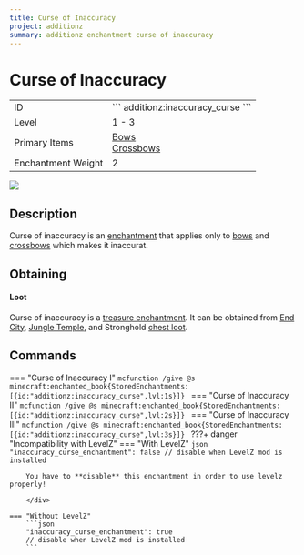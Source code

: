 ```yaml
---
title: Curse of Inaccuracy
project: additionz
summary: additionz enchantment curse of inaccuracy
---
```

# Curse of Inaccuracy
<div class="main_table">
<div class="left_main_table">
<table class="left_table">
    <tbody>
        <tr>
            <td class="first-column">ID</td>
            <td class="second-column">
            ```
            additionz:inaccuracy_curse
            ```
            </td>
        </tr>
        <tr id="linear-top">
            <td class="first-column">Level</td>
            <td class="second-column">1 - 3</td>
        </tr>
        <tr id="linear-top">
            <td class="first-column">Primary Items</td>
            <td class="second-column"><a href="https://minecraft.wiki/w/Bow" target="_blank">Bows</a><br><a href="https://minecraft.wiki/w/Crossbow" target="_blank">Crossbows</a></td>
        </tr>
        <tr id="linear-top">
            <td class="first-column">Enchantment Weight</td>
            <td class="second-column">2</td>
        </tr>
    </tbody>
</table>
</div>
    <img src="/wiki/assets/additionz/items/enchanted_book.png" loading="lazy" class="right_img_table"/>
</div>

## Description
Curse of inaccuracy is an [enchantment](https://minecraft.wiki/w/Enchanting#Summary_of_enchantments) that applies only to [bows](https://minecraft.wiki/w/Bow) and [crossbows](https://minecraft.wiki/w/Crossbow) which makes it inaccurat.

## Obtaining
#### Loot
Curse of inaccuracy is a [treasure enchantment](https://minecraft.wiki/w/Enchanting#Summary_of_enchantments). It can be obtained from [End City](https://minecraft.wiki/w/End_City), [Jungle Temple](https://minecraft.wiki/w/Jungle_Pyramid), and Stronghold [chest loot](https://minecraft.wiki/w/Chest_loot).

## Commands
=== "Curse of Inaccuracy I"
    ```mcfunction
    /give @s minecraft:enchanted_book{StoredEnchantments:[{id:"additionz:inaccuracy_curse",lvl:1s}]}
    ```
=== "Curse of Inaccuracy II"
    ```mcfunction
    /give @s minecraft:enchanted_book{StoredEnchantments:[{id:"additionz:inaccuracy_curse",lvl:2s}]}
    ```
=== "Curse of Inaccuracy III"
    ```mcfunction
    /give @s minecraft:enchanted_book{StoredEnchantments:[{id:"additionz:inaccuracy_curse",lvl:3s}]}
    ```
???+ danger "Incompatibility with LevelZ"
    === "With LevelZ"
        ```json
        "inaccuracy_curse_enchantment": false
        // disable when LevelZ mod is installed
        ```
        <div class="result" markdown>

        You have to **disable** this enchantment in order to use levelz properly!

        </div>

    === "Without LevelZ"
        ```json
        "inaccuracy_curse_enchantment": true
        // disable when LevelZ mod is installed
        ```
